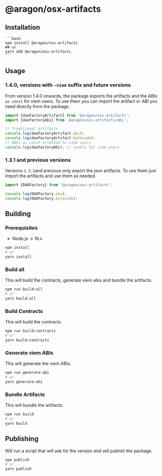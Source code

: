 # @aragon/osx-artifacts

## Installation

    ```bash
    npm install @aragon/osx-artifacts
    ## or
    yarn add @aragon/osx-artifacts
    ```

## Usage

### 1.4.0, versions with `-viem` suffix and future versions

From version 1.4.0 onwards, the package exports the artifacts and the ABIs `as const` for viem users. To use them you can import the artifact or ABI you need directly from the package.

```ts
import {daoFactoryArtifact} from '@aragon/osx-artifacts';
import {daoFactoryAbi} from '@aragon/osx-artifacts/abi';

// Traditional artifacts
console.log(daoFactoryArtifact.abi);
console.log(daoFactoryArtifact.bytecode);
// ABIs as const oriented to viem users
console.log(daoFactoryAbi); // usable for viem users
```

### 1.3.1 and previous versions

Versions `1.3.1`and previous only export the json artifacts. To use them just import the artifacts and use them as needed.

```ts
import {DAOFactory} from '@aragon/osx-artifacts';

console.log(DAOFactory.abi);
console.log(DAOFactory.bytecode);
```

## Building

### Prerequisites

- Node.js -> 16.x

```bash
npm install
# or
yarn install
```

### Build all

This will build the contracts, generate viem abis and bundle the artifacts.

```bash
npm run build:all
# or
yarn build:all
```

### Build Contracts

This will build the contracts.

```bash
npm run build:contracts
# or
yarn build:contracts
```

### Generate viem ABIs

This will generate the viem ABIs.

```bash
npm run generate:abi
# or
yarn generate:abi
```

### Bundle Artifacts

This will bundle the artifacts.

```bash
npm run build
# or
yarn build
```

## Publishing

Will run a script that will ask for the version and will publish the package.

```bash
npm publish
# or
yarn publish
```
